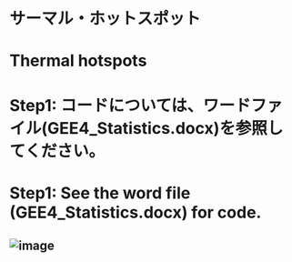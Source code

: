 # サーマル・ホットスポット
# Thermal hotspots
# Step1: コードについては、ワードファイル(GEE4_Statistics.docx)を参照してください。
# Step1: See the word file (GEE4_Statistics.docx) for code.
![image](https://user-images.githubusercontent.com/87138262/160056848-775a403f-8eb2-48d2-b5c8-ffe203e86855.png)
---
